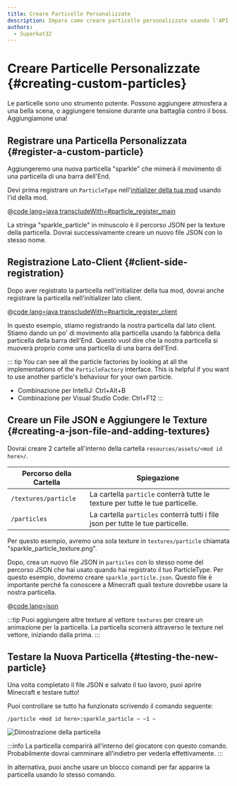 ```yaml
---
title: Creare Particelle Personalizzate
description: Impara come creare particelle personalizzate usando l'API di Fabric.
authors:
  - Superkat32
---
```


# Creare Particelle Personalizzate {#creating-custom-particles}

Le particelle sono uno strumento potente. Possono aggiungere atmosfera a una bella scena, o aggiungere tensione durante una battaglia contro il boss. Aggiungiamone una!

## Registrare una Particella Personalizzata {#register-a-custom-particle}

Aggiungeremo una nuova particella "sparkle" che mimerà il movimento di una particella di una barra dell'End.

Devi prima registrare un `ParticleType` nell'[initializer della tua mod](./getting-started/project-structure#entrypoints) usando l'id della mod.

@[code lang=java transcludeWith=#particle_register_main](@/reference/latest/src/main/java/com/example/docs/FabricDocsReference.java)

La stringa "sparkle_particle" in minuscolo è il percorso JSON per la texture della particella. Dovrai successivamente creare un nuovo file JSON con lo stesso nome.

## Registrazione Lato-Client {#client-side-registration}

Dopo aver registrato la particella nell'initializer della tua mod, dovrai anche registrare la particella nell'initializer lato client.

@[code lang=java transcludeWith=#particle_register_client](@/reference/latest/src/client/java/com/example/docs/FabricDocsReferenceClient.java)

In questo esempio, stiamo registrando la nostra particella dal lato client. Stiamo dando un po' di movimento alla particella usando la fabbrica della particella della barra dell'End. Questo vuol dire che la nostra particella si muoverà proprio come una particella di una barra dell'End.

::: tip
You can see all the particle factories by looking at all the implementations of the `ParticleFactory` interface. This is helpful if you want to use another particle's behaviour for your own particle.

- Combinazione per IntelliJ: Ctrl+Alt+B
- Combinazione per Visual Studio Code: Ctrl+F12
  :::

## Creare un File JSON e Aggiungere le Texture {#creating-a-json-file-and-adding-textures}

Dovrai creare 2 cartelle all'interno della cartella `resources/assets/<mod id here>/`.

| Percorso della Cartella | Spiegazione                                                                                     |
| ----------------------- | ----------------------------------------------------------------------------------------------- |
| `/textures/particle`    | La cartella `particle` conterrà tutte le texture per tutte le tue particelle.   |
| `/particles`            | La cartella `particles` conterrà tutti i file json per tutte le tue particelle. |

Per questo esempio, avremo una sola texture in `textures/particle` chiamata "sparkle_particle_texture.png".

Dopo, crea un nuovo file JSON in `particles` con lo stesso nome del percorso JSON che hai usato quando hai registrato il tuo ParticleType. Per questo esempio, dovremo creare `sparkle_particle.json`. Questo file è importante perché fa conoscere a Minecraft quali texture dovrebbe usare la nostra particella.

@[code lang=json](@/reference/latest/src/main/resources/assets/fabric-docs-reference/particles/sparkle_particle.json)

:::tip
Puoi aggiungere altre texture al vettore `textures` per creare un animazione per la particella. La particella scorrerà attraverso le texture nel vettore, iniziando dalla prima.
:::

## Testare la Nuova Particella {#testing-the-new-particle}

Una volta completato il file JSON e salvato il tuo lavoro, puoi aprire Minecraft e testare tutto!

Puoi controllare se tutto ha funzionato scrivendo il comando seguente:

```mcfunction
/particle <mod id here>:sparkle_particle ~ ~1 ~
```

![Dimostrazione della particella](/assets/develop/rendering/particles/sparkle-particle-showcase.png)

:::info
La particella comparirà all'interno del giocatore con questo comando. Probabilmente dovrai camminare all'indietro per vederla effettivamente.
:::

In alternativa, puoi anche usare un blocco comandi per far apparire la particella usando lo stesso comando.
